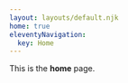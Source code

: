 ```yaml
---
layout: layouts/default.njk
home: true
eleventyNavigation:
  key: Home
---
```


This is the **home** page.
